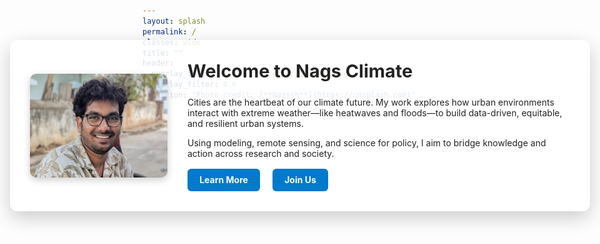 ```yaml
---
layout: splash
permalink: /
classes: wide
title: ""
header:
  overlay_image: assets/city-pics/Bologna.jpeg
  overlay_filter: 0.6
  caption: "Photo credit: [**Nagssh**](https://unsplash.com)"
---
```


<style>
.hero-container {
  position: absolute;
  top: 120px; /* adjust for vertical position */
  left: 50%;
  transform: translateX(-50%);
  width: 90%;
  max-width: 1100px;
  background: rgba(255, 255, 255, 0.85);
  padding: 2rem;
  border-radius: 12px;
  display: flex;
  align-items: center;
  justify-content: space-between;
  box-shadow: 0 10px 30px rgba(0,0,0,0.2);
  z-index: 10;
}

.hero-image {
  width: 220px;
  border-radius: 10px;
  box-shadow: 0 4px 12px rgba(0,0,0,0.2);
  flex-shrink: 0;
}

.hero-text {
  flex: 1;
  margin-left: 2rem;
  color: #222;
}

.hero-text h2 {
  margin-top: 0;
  font-size: 1.8rem;
}

.hero-buttons {
  margin-top: 1rem;
}

.hero-buttons a {
  display: inline-block;
  margin-right: 1rem;
  padding: 0.6rem 1.2rem;
  background-color: #007ACC;
  color: #fff;
  text-decoration: none;
  border-radius: 6px;
  font-weight: bold;
  transition: background 0.3s ease;
}

.hero-buttons a:hover {
  background-color: #005fa3;
}

@media (max-width: 768px) {
  .hero-container {
    flex-direction: column;
    text-align: center;
    padding: 1.5rem;
  }

  .hero-image {
    margin-bottom: 1rem;
    width: 160px;
  }

  .hero-text {
    margin-left: 0;
  }

  .hero-buttons a {
    margin-bottom: 0.5rem;
  }
}
</style>

<div class="hero-container">
  <img class="hero-image" src="/assets/logos/Nags.jpg" alt="Nagaraju Gaddam">
  <div class="hero-text">
    <h2>Welcome to Nags Climate</h2>
    <p>
      Cities are the heartbeat of our climate future. My work explores how urban environments interact with extreme weather—like heatwaves and floods—to build data-driven, equitable, and resilient urban systems.
    </p>
    <p>
      Using modeling, remote sensing, and science for policy, I aim to bridge knowledge and action across research and society.
    </p>
    <div class="hero-buttons">
      <a href="https://nagsclimate.github.io/about/">Learn More</a>
      <a href="https://nagsclimate.github.io/join-us/">Join Us</a>
    </div>
  </div>
</div>
